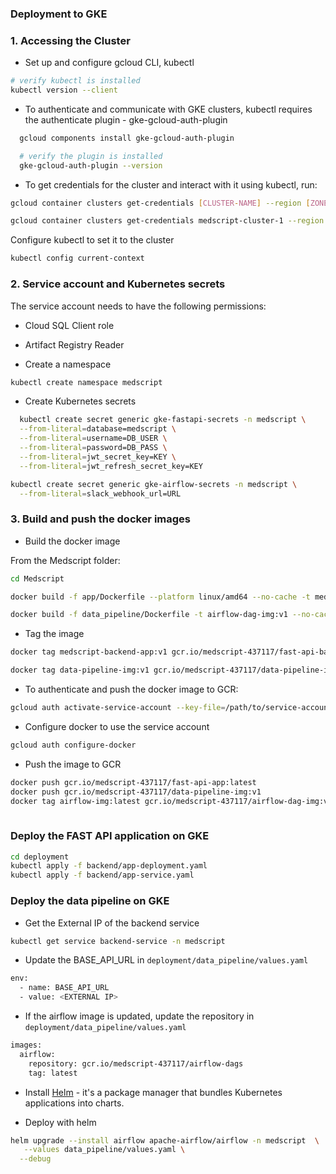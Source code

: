 ### Deployment to GKE

### 1. Accessing the Cluster

- Set up and configure gcloud CLI, kubectl
```bash
# verify kubectl is installed
kubectl version --client
```

- To authenticate and communicate with GKE clusters, kubectl requires the authenticate plugin - 
gke-gcloud-auth-plugin

```bash
  gcloud components install gke-gcloud-auth-plugin

  # verify the plugin is installed
  gke-gcloud-auth-plugin --version
```

- To get credentials for the cluster and interact with it using kubectl, run: 

```bash
gcloud container clusters get-credentials [CLUSTER-NAME] --region [ZONE]

gcloud container clusters get-credentials medscript-cluster-1 --region us-central1-c
```

Configure kubectl to set it to the cluster

```bash
kubectl config current-context
```


### 2. Service account and Kubernetes secrets
The service account needs to have the following permissions:
- Cloud SQL Client role
- Artifact Registry Reader 

- Create a namespace 
```bash
kubectl create namespace medscript
```

- Create Kubernetes secrets

```bash
  kubectl create secret generic gke-fastapi-secrets -n medscript \
  --from-literal=database=medscript \
  --from-literal=username=DB_USER \
  --from-literal=password=DB_PASS \
  --from-literal=jwt_secret_key=KEY \
  --from-literal=jwt_refresh_secret_key=KEY
```

```bash
kubectl create secret generic gke-airflow-secrets -n medscript \
  --from-literal=slack_webhook_url=URL
```


### 3. Build and push the docker images
- Build the docker image 

From the Medscript folder:

```bash
cd Medscript

docker build -f app/Dockerfile --platform linux/amd64 --no-cache -t medscript-backend-app:v1 .

docker build -f data_pipeline/Dockerfile -t airflow-dag-img:v1 --no-cache --platform linux/amd64 .
```


- Tag the image
```bash
docker tag medscript-backend-app:v1 gcr.io/medscript-437117/fast-api-backend:latest

docker tag data-pipeline-img:v1 gcr.io/medscript-437117/data-pipeline-img:v1     

```

 - To authenticate and push the docker image to GCR:
```bash
gcloud auth activate-service-account --key-file=/path/to/service-account-key.json
```

  - Configure docker to use the service account

```bash
gcloud auth configure-docker
```

- Push the image to GCR
```bash
docker push gcr.io/medscript-437117/fast-api-app:latest
docker push gcr.io/medscript-437117/data-pipeline-img:v1 
docker tag airflow-img:latest gcr.io/medscript-437117/airflow-dag-img:v1    
                   
```

### Deploy the FAST API application on GKE

```bash
cd deployment
kubectl apply -f backend/app-deployment.yaml
kubectl apply -f backend/app-service.yaml
```

### Deploy the data pipeline on GKE 

- Get the External IP of the backend service

```bash
kubectl get service backend-service -n medscript
```

- Update the BASE_API_URL in `deployment/data_pipeline/values.yaml`

```bash
env: 
  - name: BASE_API_URL
  - value: <EXTERNAL IP>
```

- If the airflow image is updated, update the repository in `deployment/data_pipeline/values.yaml`

```bash
images:
  airflow:
    repository: gcr.io/medscript-437117/airflow-dags
    tag: latest
```

- Install [Helm](https://helm.sh/docs/intro/install/) - it's a package manager that bundles Kubernetes applications into charts.

- Deploy with helm

```bash
helm upgrade --install airflow apache-airflow/airflow -n medscript  \
   --values data_pipeline/values.yaml \
  --debug
```